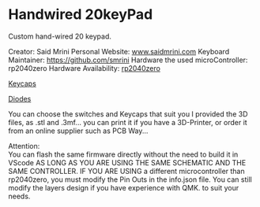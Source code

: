 # Handwired 20keyPad

Custom hand-wired 20 keypad.

Creator: Said Mrini
Personal Website: www.saidmrini.com
Keyboard Maintainer:  https://github.com/smrini
Hardware the used microController: rp2040zero
Hardware Availability: 
[rp2040zero]([url](https://es.aliexpress.com/item/1005006051130777.html?spm=a2g0o.order_list.order_list_main.5.7e11194df29kxx&gatewayAdapt=glo2esp))

[Keycaps]([url](https://es.aliexpress.com/item/1005006213262185.html?spm=a2g0o.order_list.order_list_main.131.7e11194df29kxx&gatewayAdapt=glo2esp))

[Diodes]([url](https://es.aliexpress.com/item/1005006127068810.html?spm=a2g0o.order_list.order_list_main.105.7e11194df29kxx&gatewayAdapt=glo2esp))

You can choose the switches and Keycaps that suit you
I provided the 3D files, as .stl and .3mf... you can print it if you have a 3D-Printer, or order it from an online supplier such as PCB Way...

Attention:   
    You can flash the same firmware directly without the need to build it in VScode AS LONG AS YOU ARE USING THE SAME SCHEMATIC AND THE SAME CONTROLLER.
    IF YOU ARE USING a different microcontroller than rp2040zero, you must modify the Pin Outs in the info.json file.
    You can still modify the layers design if you have experience with QMK. to suit your needs.
